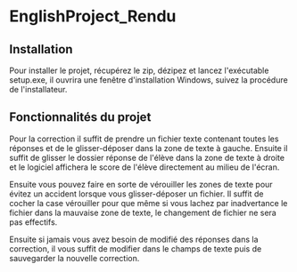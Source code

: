# EnglishProject_Rendu

## Installation
Pour installer le projet, récupérez le zip, dézipez et lancez l'exécutable setup.exe, il ouvrira une fenêtre d'installation Windows, suivez la procédure de l'installateur.  

## Fonctionnalités du projet
Pour la correction il suffit de prendre un fichier texte contenant toutes les réponses et de le glisser-déposer dans la zone de texte à gauche. Ensuite il suffit de glisser le dossier réponse de l'élève dans la zone de texte à droite et le logiciel affichera le score de l'élève directement au milieu de l'écran. 

Ensuite vous pouvez faire en sorte de vérouiller les zones de texte pour évitez un accident lorsque vous glisser-déposer un fichier. Il suffit de cocher la case vérouiller pour que même si vous lachez par inadvertance le fichier dans la mauvaise zone de texte, le changement de fichier ne sera pas effectifs.

Ensuite si jamais vous avez besoin de modifié des réponses dans la correction, il vous suffit de modifier dans le champs de texte puis de sauvegarder la nouvelle correction.
